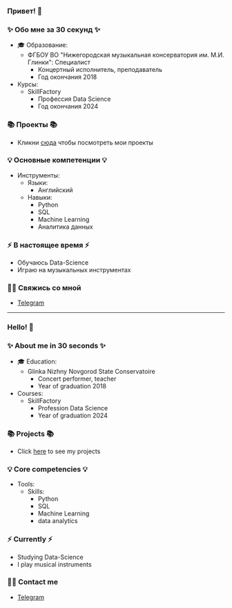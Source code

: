 ### Привет! 👋

### ✨ Обо мне за 30 секунд ✨ 
* 🎓 Образование:
  - ФГБОУ ВО "Нижегородская музыкальная консерватория им. М.И. Глинки": Специалист
    * Концертный исполнитель, преподаватель
    * Год окончания 2018
* Курсы:
  - SkillFactory
    * Профессия Data Science
    * Год окончания 2024

### 📚 Проекты 📚

* Кликни [сюда](https://github.com/DmitryChrome?tab=repositories) чтобы посмотреть мои проекты

### 💡 Основные компетенции 💡
- Инструменты: 
  - Языки:
    * Английский
  - Навыки: 
    * Python
    * SQL
    * Machine Learning
    * Аналитика данных

### ⚡️ В настоящее время ⚡️
- Обучаюсь Data-Science
- Играю на музыкальных инструментах

### 🙌🏻 Свяжись со мной
- [Telegram](https://t.me/Dmitry_Chuprinko)

---

### Hello! 👋

### ✨ About me in 30 seconds ✨ 
* 🎓 Education:
  - Glinka Nizhny Novgorod State Conservatoire
    * Concert performer, teacher
    * Year of graduation 2018
* Courses:
  - SkillFactory
    * Profession Data Science
    * Year of graduation 2024

### 📚 Projects 📚

* Click [here](https://github.com/DmitryChrome?tab=repositories) to see my projects

### 💡 Core competencies 💡
- Tools: 
  - Skills:
    * Python
    * SQL
    * Machine Learning
    * data analytics

### ⚡️ Currently ⚡️
- Studying Data-Science
- I play musical instruments

### 🙌🏻 Contact me
- [Telegram](https://t.me/Dmitry_Chuprinko)

